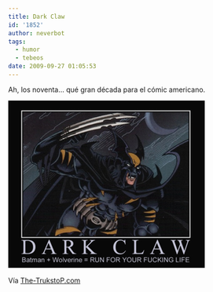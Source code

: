 ```yaml
---
title: Dark Claw
id: '1852'
author: neverbot
tags:
  - humor
  - tebeos
date: 2009-09-27 01:05:53
---
```


Ah, los noventa... qué gran década para el cómic americano.

[![](./dark-claw/darkclaw_sm.jpg)](http://www.the-trukstop.com/articles/2009/darkclaw.html)

Vía [The-TrukstoP.com](http://www.the-trukstop.com/articles/2009/darkclaw.html)